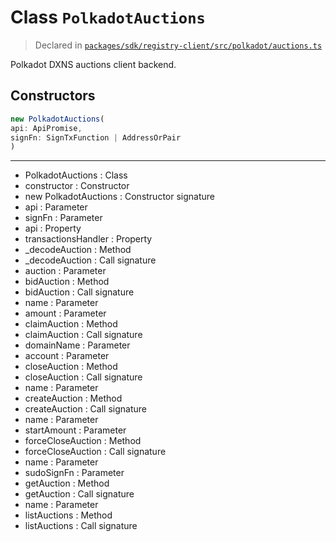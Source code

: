 # Class `PolkadotAuctions`
> Declared in [`packages/sdk/registry-client/src/polkadot/auctions.ts`](https://github.com/dxos/protocols/blob/main/packages/sdk/registry-client/src/polkadot/auctions.ts#L15)

Polkadot DXNS auctions client backend.

## Constructors
```ts
new PolkadotAuctions(
api: ApiPromise,
signFn: SignTxFunction | AddressOrPair
)
```

---
- PolkadotAuctions : Class
- constructor : Constructor
- new PolkadotAuctions : Constructor signature
- api : Parameter
- signFn : Parameter
- api : Property
- transactionsHandler : Property
- _decodeAuction : Method
- _decodeAuction : Call signature
- auction : Parameter
- bidAuction : Method
- bidAuction : Call signature
- name : Parameter
- amount : Parameter
- claimAuction : Method
- claimAuction : Call signature
- domainName : Parameter
- account : Parameter
- closeAuction : Method
- closeAuction : Call signature
- name : Parameter
- createAuction : Method
- createAuction : Call signature
- name : Parameter
- startAmount : Parameter
- forceCloseAuction : Method
- forceCloseAuction : Call signature
- name : Parameter
- sudoSignFn : Parameter
- getAuction : Method
- getAuction : Call signature
- name : Parameter
- listAuctions : Method
- listAuctions : Call signature
